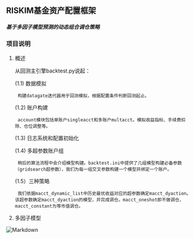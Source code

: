 ## RISKIM基金资产配置框架
##### 基于多因子模型预测的动态组合调仓策略
### 项目说明

1. 概述

   从回测主引擎backtest.py说起：
   
   (1.1) 数据模拟
        
        构建datagate迭代器用于回测模拟，根据配置条件判断回测起止。
   
   (1.2) 账户构建 
   
        account模块包括单账户singleacct和多账户multacct。模拟收益指标、手续费扣除、仓位调整等。
   
   (1.3) 日志系统和配置初始化
   
   (1.4) 多超参数账户组
        
        稍后的算法流程中会介绍模型构建。backtest.ini中提供了几组模型构建必备参数（gridsearch超参数），我们为每一组交叉参数构建一个模型并绑定一个账户。
        
   (1.5）三种策略
   
        我们依据macct_dynamic_list中历史最优收益对应的超参数确定macct_dyaction。该超参数确定macct_dyaction的模型，并完成调仓。macct_oneshot即不做调仓，macct_constant为等市值调仓。

2. 多因子模型

![Markdown](https://github.com/ailzy/riskim/blob/master/tutorial/algoexplain.png)

